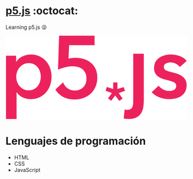 # [p5.js](https://p5js.org/) :octocat:
Learning p5.js :stuck_out_tongue_winking_eye:

![](/Images/p5.png)

# Lenguajes de programación
+ HTML
+ CSS
+ JavaScript
